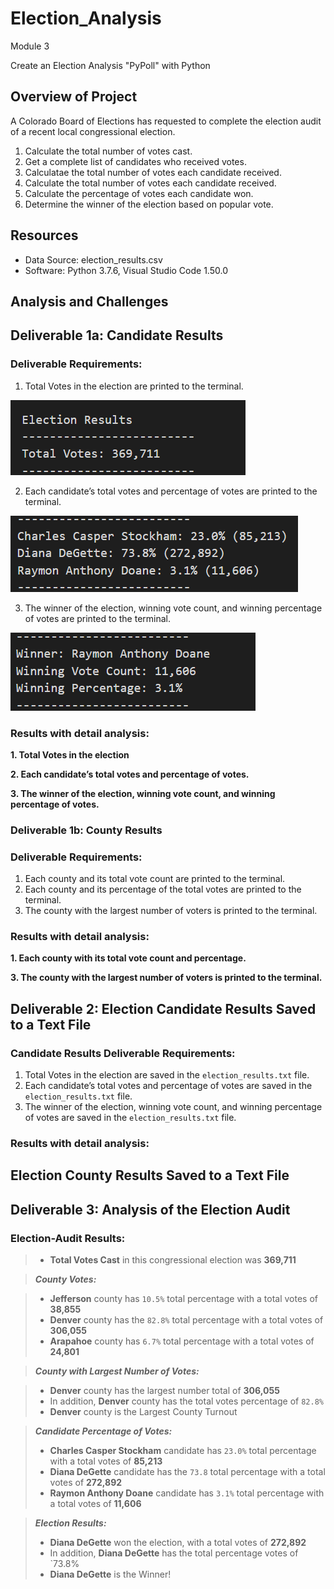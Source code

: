 # Election_Analysis
Module 3

Create an Election Analysis "PyPoll" with Python
## Overview of Project
A Colorado Board of Elections has requested to complete the election audit of a recent local congressional election.

1. Calculate the total number of votes cast.
2. Get a complete list of candidates who received votes.
3. Calculatae the total number of votes each candidate received.
3. Calculate the total number of votes each candidate received.
4. Calculate the percentage of votes each candidate won.
5. Determine the winner of the election based on popular vote.

## Resources
* Data Source: election_results.csv
* Software: Python 3.7.6, Visual Studio Code 1.50.0


## Analysis and Challenges

## Deliverable 1a: Candidate Results
### Deliverable Requirements:
1. Total Votes in the election are printed to the terminal.

![name-of-you-image](https://github.com/fgoulartsalomao/Election_Analysis/blob/main/Resources/total_votes_election.png)

2. Each candidate’s total votes and percentage of votes are printed to the terminal.

![name-of-you-image](https://github.com/fgoulartsalomao/Election_Analysis/blob/main/Resources/each_candidates_vVotes_percentage.png)

3. The winner of the election, winning vote count, and winning percentage of votes are printed to the terminal.
 
![name-of-you-image](https://github.com/fgoulartsalomao/Election_Analysis/blob/main/Resources/winner_vote_percentage.png)

### Results with detail analysis:
**1. Total Votes in the election**



**2. Each candidate’s total votes and percentage of votes.**



**3. The winner of the election, winning vote count, and winning percentage of votes.**


### Deliverable 1b: County Results
### Deliverable Requirements:
1. Each county and its total vote count are printed to the terminal.
2. Each county and its percentage of the total votes are printed to the terminal.
3. The county with the largest number of voters is printed to the terminal.

### Results with detail analysis:

**1. Each county with its total vote count and percentage.**


**3. The county with the largest number of voters is printed to the terminal.**


## Deliverable 2: Election Candidate Results Saved to a Text File
### Candidate Results Deliverable Requirements:

1. Total Votes in the election are saved in the `election_results.txt` file.
2. Each candidate’s total votes and percentage of votes are saved in the `election_results.txt` file. 
3. The winner of the election, winning vote count, and winning percentage of votes are saved in the `election_results.txt` file.
 
### Results with detail analysis:

## Election County Results Saved to a Text File


## Deliverable 3: Analysis of the Election Audit

### Election-Audit Results:

> - **Total Votes Cast** in this congressional election was **369,711**

> ***County Votes:***

> - **Jefferson** county has `10.5%` total percentage with a total votes of **38,855**
> - **Denver** county has the `82.8%` total percentage with a total votes of **306,055**
> - **Arapahoe** county has `6.7%` total percentage with a total votes of **24,801**

> ***County with Largest Number of Votes:***

> - **Denver** county has the largest number total of **306,055**
> - In addition, **Denver** county has the total votes percentage of `82.8%`  
> - **Denver** county is the Largest County Turnout

> ***Candidate Percentage of Votes:***
> - **Charles Casper Stockham** candidate has `23.0%` total percentage with a total votes of **85,213**
> - **Diana DeGette** candidate has the `73.8` total percentage with a total votes of **272,892**
> - **Raymon Anthony Doane** candidate has `3.1%` total percentage with a total votes of **11,606**

> ***Election Results:***
> - **Diana DeGette** won the election, with a total votes of **272,892**
> - In addition, **Diana DeGette** has the total percentage votes of `73.8%
> - **Diana DeGette** is the Winner!
